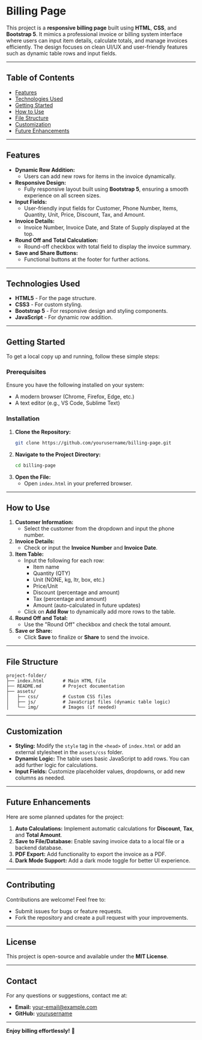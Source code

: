 # Billing Page

This project is a **responsive billing page** built using **HTML**, **CSS**, and **Bootstrap 5**. It mimics a professional invoice or billing system interface where users can input item details, calculate totals, and manage invoices efficiently. The design focuses on clean UI/UX and user-friendly features such as dynamic table rows and input fields.

---

## Table of Contents
- [Features](#features)
- [Technologies Used](#technologies-used)
- [Getting Started](#getting-started)
- [How to Use](#how-to-use)
- [File Structure](#file-structure)
- [Customization](#customization)
- [Future Enhancements](#future-enhancements)

---

## Features
- **Dynamic Row Addition:**
  - Users can add new rows for items in the invoice dynamically.
- **Responsive Design:**
  - Fully responsive layout built using **Bootstrap 5**, ensuring a smooth experience on all screen sizes.
- **Input Fields:**
  - User-friendly input fields for Customer, Phone Number, Items, Quantity, Unit, Price, Discount, Tax, and Amount.
- **Invoice Details:**
  - Invoice Number, Invoice Date, and State of Supply displayed at the top.
- **Round Off and Total Calculation:**
  - Round-off checkbox with total field to display the invoice summary.
- **Save and Share Buttons:**
  - Functional buttons at the footer for further actions.

---

## Technologies Used
- **HTML5** - For the page structure.
- **CSS3** - For custom styling.
- **Bootstrap 5** - For responsive design and styling components.
- **JavaScript** - For dynamic row addition.

---

## Getting Started
To get a local copy up and running, follow these simple steps:

### Prerequisites
Ensure you have the following installed on your system:
- A modern browser (Chrome, Firefox, Edge, etc.)
- A text editor (e.g., VS Code, Sublime Text)

### Installation
1. **Clone the Repository:**
   ```bash
   git clone https://github.com/yourusername/billing-page.git
   ```
2. **Navigate to the Project Directory:**
   ```bash
   cd billing-page
   ```
3. **Open the File:**
   - Open `index.html` in your preferred browser.

---

## How to Use
1. **Customer Information:**
   - Select the customer from the dropdown and input the phone number.
2. **Invoice Details:**
   - Check or input the **Invoice Number** and **Invoice Date**.
3. **Item Table:**
   - Input the following for each row:
     - Item name
     - Quantity (QTY)
     - Unit (NONE, kg, ltr, box, etc.)
     - Price/Unit
     - Discount (percentage and amount)
     - Tax (percentage and amount)
     - Amount (auto-calculated in future updates)
   - Click on **Add Row** to dynamically add more rows to the table.
4. **Round Off and Total:**
   - Use the "Round Off" checkbox and check the total amount.
5. **Save or Share:**
   - Click **Save** to finalize or **Share** to send the invoice.

---

## File Structure
```
project-folder/
├── index.html       # Main HTML file
├── README.md        # Project documentation
├── assets/
│   ├── css/         # Custom CSS files
│   ├── js/          # JavaScript files (dynamic table logic)
│   └── img/         # Images (if needed)
```

---

## Customization
- **Styling:** Modify the `style` tag in the `<head>` of `index.html` or add an external stylesheet in the `assets/css` folder.
- **Dynamic Logic:** The table uses basic JavaScript to add rows. You can add further logic for calculations.
- **Input Fields:** Customize placeholder values, dropdowns, or add new columns as needed.

---

## Future Enhancements
Here are some planned updates for the project:
1. **Auto Calculations:** Implement automatic calculations for **Discount**, **Tax**, and **Total Amount**.
2. **Save to File/Database:** Enable saving invoice data to a local file or a backend database.
3. **PDF Export:** Add functionality to export the invoice as a PDF.
4. **Dark Mode Support:** Add a dark mode toggle for better UI experience.

---

## Contributing
Contributions are welcome! Feel free to:
- Submit issues for bugs or feature requests.
- Fork the repository and create a pull request with your improvements.

---

## License
This project is open-source and available under the **MIT License**.

---

## Contact
For any questions or suggestions, contact me at:
- **Email:** your-email@example.com
- **GitHub:** [yourusername](https://github.com/yourusername)

---

**Enjoy billing effortlessly!** 🚀
